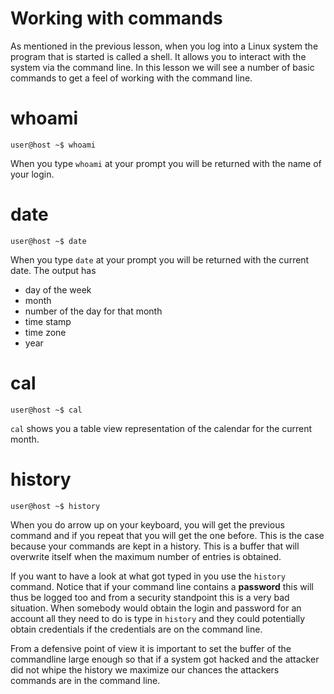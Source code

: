 # Working with commands
As mentioned in the previous lesson, when you log into a Linux system the program that is started is called a shell. It allows you to interact with the system via the command line. In this lesson we will see a number of basic commands to get a feel of working with the command line.
# whoami
```
user@host ~$ whoami
```
When you type ```whoami``` at your prompt you will be returned with the name of your login.

# date
```
user@host ~$ date
```
When you type ```date``` at your prompt you will be returned with the current date. The output has
* day of the week
* month
* number of the day for that month
* time stamp
* time zone
* year
# cal
```
user@host ~$ cal
```
```cal``` shows you a table view representation of the calendar for the current month.
# history
```
user@host ~$ history
```
When you do arrow up on your keyboard, you will get the previous command and if you repeat that you will get the one before. This is the case because your commands are kept in a history. This is a buffer that will overwrite itself when the maximum number of entries is obtained. 

If you want to have a look at what got typed in you use the ```history``` command. Notice that if your command line contains a **password** this will thus be logged too and from a security standpoint this is a very bad situation. When somebody would obtain the login and password for an account all they need to do is type in ```history``` and they could potentially obtain credentials if the credentials are on the command line.

From a defensive point of view it is important to set the buffer of the commandline large enough so that if a system got hacked and the attacker did not whipe the history we maximize our chances the attackers commands are in the command line.

